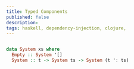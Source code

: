```yaml
---
title: Typed Components
published: false
description: 
tags: haskell, dependency-injection, clojure, 
---
```


``` haskell

data System xs where
  Empty :: System '[]
  System :: t -> System ts -> System (t ': ts)

```
